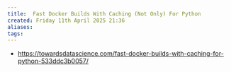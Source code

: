 ```yaml
---
title:  Fast Docker Builds With Caching (Not Only) For Python
created: Friday 11th April 2025 21:36
aliases: 
tags: 
---
```

- https://towardsdatascience.com/fast-docker-builds-with-caching-for-python-533ddc3b0057/


